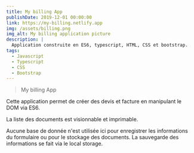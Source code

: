 ```yaml
---
title: My billing App
publishDate: 2019-12-01 00:00:00
link: https://my-billing.netlify.app
img: /assets/billing.png
img_alt: My billing application picture
description: |
  Application construite en ES6, typescript, HTML, CSS et bootstrap.
tags:
  - Javascript
  - Typescript
  - CSS
  - Bootstrap
---
```


>My billing App

Cette application permet de créer des devis et facture en manipulant le DOM via ES6.

La liste des documents est visionnable et imprimable.

Aucune base de donnée n'est utilisée ici pour enregistrer les informations du formulaire ou pour le stockage des documents.
La sauvegarde des informations se fait via le local storage.
